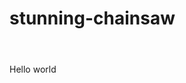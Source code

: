 # stunning-chainsaw

<html>
<header><title>This is title</title></header>
<body>
Hello world
</body>
</html>
